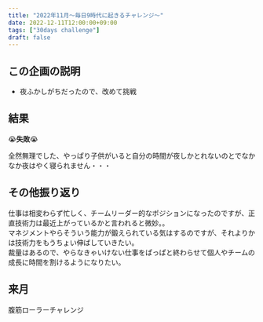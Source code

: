 ```yaml
---
title: "2022年11月〜毎日9時代に起きるチャレンジ〜"
date: 2022-12-11T12:00:00+09:00
tags: ["30days challenge"]
draft: false
---
```


## この企画の説明

- 夜ふかしがちだったので、改めて挑戦

## 結果

😭**失敗**😭

全然無理でした、やっぱり子供がいると自分の時間が夜しかとれないのとでなかなか夜はやく寝られません・・・

## その他振り返り

仕事は相変わらず忙しく、チームリーダー的なポジションになったのですが、正直技術力は最近上がっているかと言われると微妙。。  
マネジメントやらそういう能力が鍛えられている気はするのですが、それよりかは技術力をもうちょい伸ばしていきたい。  
裁量はあるので、やらなきゃいけない仕事をぱっぱと終わらせて個人やチームの成長に時間を割けるようになりたい。

## 来月

腹筋ローラーチャレンジ
